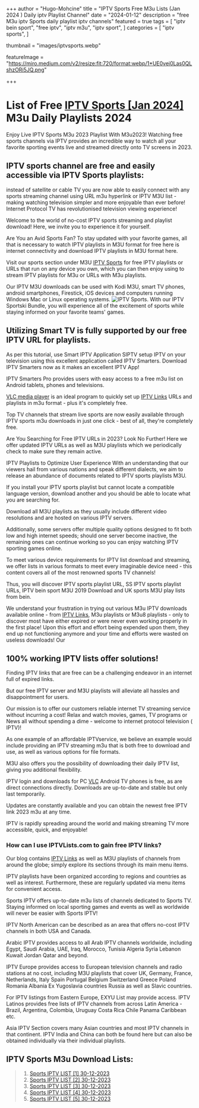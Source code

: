 +++
author = "Hugo-Mohcine"
title = "IPTV Sports Free M3u Lists (Jan 2024 ) Daily iptv Playlist Channel"
date = "2024-01-12"
description = "free M3u iptv Sports daily playlist iptv channels"
featured = true
tags = [
    "iptv bein sport",
    "free iptv",
    "iptv m3u",
    "iptv sport",
]
categories = [
    "iptv sports",
]

thumbnail = "images/iptvsports.webp"

featureImage = "https://miro.medium.com/v2/resize:fit:720/format:webp/1*UE0vei0Las0QLshzORi5JQ.png"

+++

# List of Free [IPTV Sports [Jan 2024]](http://localhost:1313/categories/iptv-sports/) M3u Daily Playlists 2024 
 
Enjoy Live IPTV Sports M3u 2023 Playlist With M3u2023! Watching free sports channels via IPTV provides an incredible way to watch all your favorite sporting events live and streamed directly onto TV screens in 2023.

## IPTV sports channel are free and easily accessible via IPTV Sports playlists: 

 instead of satellite or cable TV you are now able to easily connect with any sports streaming channel using URL m3u hyperlink or IPTV M3U list - making watching television simpler and more enjoyable than ever before! Internet Protocol TV has revolutionised television viewing experience!

Welcome to the world of no-cost IPTV sports streaming and playlist download! Here, we invite you to experience it for yourself.

Are You an Avid Sports Fan? To stay updated with your favorite games, all that is necessary to watch IPTV playlists in M3U format for free here is internet connectivity and download IPTV playlists in M3U format here.

Visit our sports section under M3U [IPTV Sports](http://localhost:1313/categories/iptv-sports/) for free IPTV playlists or URLs that run on any device you own, which you can then enjoy using to stream IPTV playlists for M3u or URLs with M3u playlists.

Our IPTV M3U downloads can be used with Kodi M3U, smart TV phones, android smartphones, Firestick, iOS devices and computers running Windows Mac or Linux operating systems.
![IPTV Sports](/images/smarttv.webp "IPTV M3u on Smart TV").
With our IPTV Sportski Bundle, you will experience all of the excitement of sports while staying informed on your favorite teams' games.
## Utilizing Smart TV is fully supported by our free IPTV URL for playlists.
As per this tutorial, use Smart IPTV Application SIPTV setup IPTV on your television using this excellent application called IPTV Smarters. Download IPTV Smarters now as it makes an excellent IPTV App!

IPTV Smarters Pro provides users with easy access to a free m3u list on Android tablets, phones and televisions.

[VLC media player](https://www.videolan.org/vlc/) is an ideal program to quickly set up  [IPTV Links](http://localhost:1313/categories/iptv-links/) URLs and playlists in m3u format - plus it's completely free.

Top TV channels that stream live sports are now easily available through IPTV sports m3u downloads in just one click - best of all, they're completely free.

Are You Searching for Free IPTV URLs in 2023? Look No Further! Here we offer updated IPTV URLs as well as M3U playlists which we periodically check to make sure they remain active.

IPTV Playlists to Optimize User Experience With an understanding that our viewers hail from various nations and speak different dialects, we aim to release an abundance of documents related to IPTV sports playlists M3U.

If you install your IPTV sports playlist but cannot locate a compatible language version, download another and you should be able to locate what you are searching for.

Download all M3U playlists as they usually include different video resolutions and are hosted on various IPTV servers.

Additionally, some servers offer multiple quality options designed to fit both low and high internet speeds; should one server become inactive, the remaining ones can continue working so you can enjoy watching IPTV sporting games online.

To meet various device requirements for IPTV list download and streaming, we offer lists in various formats to meet every imaginable device need - this content covers all of the most renowned sports TV channels!

Thus, you will discover IPTV sports playlist URL, SS IPTV sports playlist URLs, IPTV bein sport M3U 2019 Download and UK sports M3U play lists from bein.

We understand your frustration in trying out various M3u IPTV downloads available online - from [IPTV Links](http://localhost:1313/categories/iptv-links/), M3u playlists or M3u8 playlists - only to discover most have either expired or were never even working properly in the first place! Upon this effort and effort being expended upon them, they end up not functioning anymore and your time and efforts were wasted on useless downloads! Our 
## 100% working IPTV lists offer solutions!
Finding IPTV links that are free can be a challenging endeavor in an internet full of expired links.

But our free IPTV server and M3U playlists will alleviate all hassles and disappointment for users.

Our mission is to offer our customers reliable internet TV streaming service without incurring a cost! Relax and watch movies, games, TV programs or News all without spending a dime - welcome to internet protocol television ( IPTV)!

As one example of an affordable IPTVservice, we believe an example would include providing an IPTV streaming m3u that is both free to download and use, as well as various options for file formats.

M3U also offers you the possibility of downloading their daily IPTV list, giving you additional flexibility.

IPTV login and downloads for PC [VLC](https://www.videolan.org/vlc/) Android TV phones is free, as are direct connections directly. Downloads are up-to-date and stable but only last temporarily.

Updates are constantly available and you can obtain the newest free IPTV link 2023 m3u at any time.

IPTV is rapidly spreading around the world and making streaming TV more accessible, quick, and enjoyable!
### How can I use IPTVLists.com to gain free IPTV links?
Our blog contains [IPTV Links](http://localhost:1313/categories/iptv-links/) as well as M3U playlists of channels from around the globe; simply explore its sections through its main menu items.

IPTV playlists have been organized according to regions and countries as well as interest. Furthermore, these are regularly updated via menu items for convenient access.

Sports IPTV offers up-to-date m3u lists of channels dedicated to Sports TV. Staying informed on local sporting games and events as well as worldwide will never be easier with Sports IPTV!

IPTV North American can be described as an area that offers no-cost IPTV channels in both USA and Canada.

Arabic IPTV provides access to all Arab IPTV channels worldwide, including Egypt, Saudi Arabia, UAE, Iraq, Morocco, Tunisia Algeria Syria Lebanon Kuwait Jordan Qatar and beyond.

IPTV Europe provides access to European television channels and radio stations at no cost, including M3U playlists that cover UK, Germany, France, Netherlands, Italy Spain Portugal Belgium Switzerland Greece Poland Romania Albania Ex Yugoslavia countries Russia as well as Slavic countries.

For IPTV listings from Eastern Europe, EXYU List may provide access.
IPTV Latinos provides free lists of IPTV channels from across Latin America - Brazil, Argentina, Colombia, Uruguay Costa Rica Chile Panama Caribbean etc.

Asia IPTV Section covers many Asian countries and most IPTV channels in that continent. IPTV India and China can both be found here but can also be obtained individually via their individual playlists.
## IPTV Sports M3u Download Lists:



<blockquote>

1. [Sports IPTV LIST [1] 30-12-2023](https://d.tousecurity.com/wp-content/plugins/download-attachments/includes/download.php?id=18948)
2. [Sports IPTV LIST [2] 30-12-2023](https://d.tousecurity.com/wp-content/plugins/download-attachments/includes/download.php?id=18949)
3. [Sports IPTV LIST [3] 30-12-2023](https://d.tousecurity.com/wp-content/plugins/download-attachments/includes/download.php?id=18950)
4. [Sports IPTV LIST [4] 30-12-2023](https://d.tousecurity.com/wp-content/plugins/download-attachments/includes/download.php?id=18951)
5. [Sports IPTV LIST [5] 30-12-2023](https://d.tousecurity.com/wp-content/plugins/download-attachments/includes/download.php?id=18952)
</blockquote>